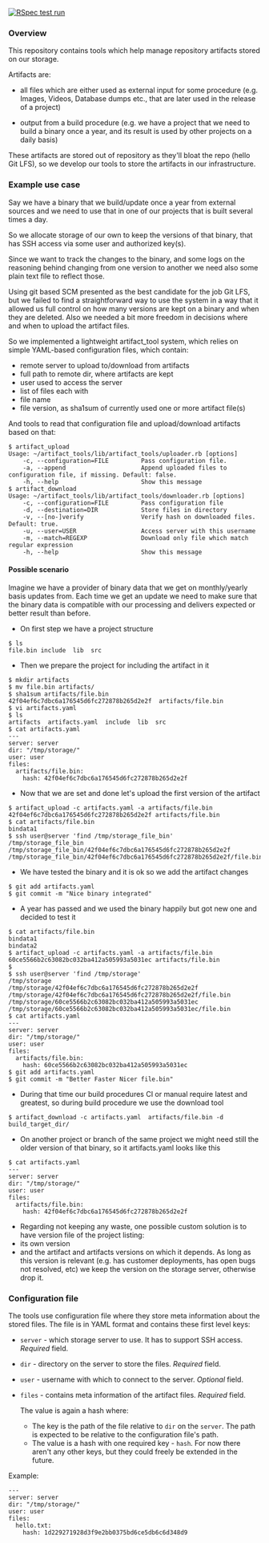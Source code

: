 [![RSpec test run](https://github.com/vitoshalabs/artifact_tools/actions/workflows/rspec.yml/badge.svg)](https://github.com/vitoshalabs/artifact_tools/actions/workflows/rspec.yml)

### Overview

This repository contains tools which help manage repository artifacts stored on our storage.

Artifacts are:

* all files which are either used as external input for some procedure (e.g. Images, Videos, Database dumps etc., that are later used in the release of a project)

* output from a build procedure (e.g. we have a project that we need to build a binary once a year, and its result is used by other projects on a daily basis)

These artifacts are stored out of repository as they'll bloat the repo (hello Git LFS), so we develop our tools to store the artifacts in our infrastructure.

### Example use case

Say we have a binary that we build/update once a year from external sources and we need to use that in one of our projects that is built several times a day.

So we allocate storage of our own to keep the versions of that binary, that has SSH access via some user and authorized key(s).

Since we want to track the changes to the binary, and some logs on the reasoning behind changing from one version to another we need also some plain text file to reflect those.

Using git based SCM presented as the best candidate for the job Git LFS, but we failed to find a straightforward way to use the system in a way that it allowed us full control on how many versions are kept on a binary and when they are deleted. Also we needed a bit more freedom in decisions where and when to upload the artifact files.

So we implemented a lightweight artifact_tool system, which relies on simple YAML-based configuration files, which contain:
- remote server to upload to/download from artifacts
- full path to remote dir, where artifacts are kept
- user used to access the server
- list of files each with
 - file name
 - file version, as sha1sum of currently used one or more artifact file(s)

And tools to read that configuration file and upload/download artifacts based on that:
```
$ artifact_upload
Usage: ~/artifact_tools/lib/artifact_tools/uploader.rb [options]
    -c, --configuration=FILE         Pass configuration file.
    -a, --append                     Append uploaded files to configuration file, if missing. Default: false.
    -h, --help                       Show this message
$ artifact_download
Usage: ~/artifact_tools/lib/artifact_tools/downloader.rb [options]
    -c, --configuration=FILE         Pass configuration file
    -d, --destination=DIR            Store files in directory
    -v, --[no-]verify                Verify hash on downloaded files. Default: true.
    -u, --user=USER                  Access server with this username
    -m, --match=REGEXP               Download only file which match regular expression
    -h, --help                       Show this message
```

#### Possible scenario

Imagine we have a provider of binary data that we get on monthly/yearly basis updates from. Each time we get an update we need to make sure that the binary data is compatible with our processing and delivers expected or better result than before.

- On first step we have a project structure
```
$ ls
file.bin include  lib  src
```

- Then we prepare the project for including the artifact in it
```
$ mkdir artifacts
$ mv file.bin artifacts/
$ sha1sum artifacts/file.bin
42f04ef6c7dbc6a176545d6fc272878b265d2e2f  artifacts/file.bin
$ vi artifacts.yaml
$ ls
artifacts  artifacts.yaml  include  lib  src
$ cat artifacts.yaml
---
server: server
dir: "/tmp/storage/"
user: user
files:
  artifacts/file.bin:
    hash: 42f04ef6c7dbc6a176545d6fc272878b265d2e2f
```

- Now that we are set and done let's upload the first version of the artifact
```
$ artifact_upload -c artifacts.yaml -a artifacts/file.bin
42f04ef6c7dbc6a176545d6fc272878b265d2e2f artifacts/file.bin
$ cat artifacts/file.bin
bindata1
$ ssh user@server 'find /tmp/storage_file_bin'
/tmp/storage_file_bin
/tmp/storage_file_bin/42f04ef6c7dbc6a176545d6fc272878b265d2e2f
/tmp/storage_file_bin/42f04ef6c7dbc6a176545d6fc272878b265d2e2f/file.bin

```

- We have tested the binary and it is ok so we add the artifact changes
```
$ git add artifacts.yaml
$ git commit -m "Nice binary integrated"

```

- A year has passed and we used the binary happily but got new one and decided to test it
```
$ cat artifacts/file.bin
bindata1
bindata2
$ artifact_upload -c artifacts.yaml -a artifacts/file.bin
60ce5566b2c63082bc032ba412a505993a5031ec artifacts/file.bin
$
$ ssh user@server 'find /tmp/storage'
/tmp/storage
/tmp/storage/42f04ef6c7dbc6a176545d6fc272878b265d2e2f
/tmp/storage/42f04ef6c7dbc6a176545d6fc272878b265d2e2f/file.bin
/tmp/storage/60ce5566b2c63082bc032ba412a505993a5031ec
/tmp/storage/60ce5566b2c63082bc032ba412a505993a5031ec/file.bin
$ cat artifacts.yaml
---
server: server
dir: "/tmp/storage/"
user: user
files:
  artifacts/file.bin:
    hash: 60ce5566b2c63082bc032ba412a505993a5031ec
$ git add artifacts.yaml
$ git commit -m "Better Faster Nicer file.bin"
```

- During that time our build procedures CI or manual require latest and greatest, so during build procedure we use the download tool
```
$ artifact_download -c artifacts.yaml  artifacts/file.bin -d build_target_dir/
```

- On another project or branch of the same project we might need still the older version of that binary, so it artifacts.yaml looks like this
```
$ cat artifacts.yaml
---
server: server
dir: "/tmp/storage/"
user: user
files:
  artifacts/file.bin:
    hash: 42f04ef6c7dbc6a176545d6fc272878b265d2e2f
```

- Regarding not keeping any waste, one possible custom solution is to have version file of the project listing:
 - its own version
 - and the artifact and  artifacts versions on which it depends.
 As long as this version is relevant (e.g. has customer deployments, has open bugs not resolved, etc) we keep the version on the storage server, otherwise drop it.


### Configuration file

The tools use configuration file where they store meta information about the stored files. The file is in YAML format and contains these first level keys:

* `server` - which storage server to use. It has to support SSH access. *Required* field.

* `dir` - directory on the server to store the files. *Required* field.

* `user` - username with which to connect to the server. *Optional* field.

* `files` - contains meta information of the artifact files. *Required* field.

    The value is again a hash where:

    * The key is the path of the file relative to `dir` on the `server`. The path is expected to be relative to the configuration file's path.
    * The value is a hash with one required key - `hash`. For now there aren't any other keys, but they could freely be extended in the future.

Example:


```
---
server: server
dir: "/tmp/storage/"
user: user
files:
  hello.txt:
    hash: 1d229271928d3f9e2bb0375bd6ce5db6c6d348d9
```
